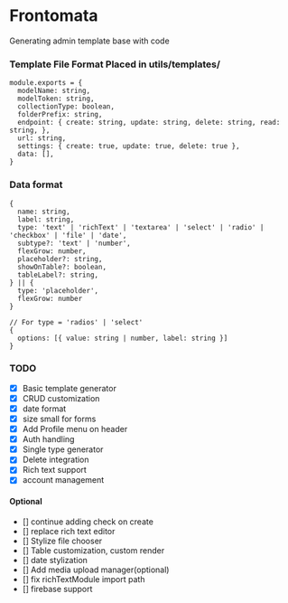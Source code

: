 # Frontomata

Generating admin template base with code

### Template File Format Placed in utils/templates/

```
module.exports = {
  modelName: string,
  modelToken: string,
  collectionType: boolean,
  folderPrefix: string,
  endpoint: { create: string, update: string, delete: string, read: string, },
  url: string,
  settings: { create: true, update: true, delete: true },
  data: [],
}
```

### Data format

```
{
  name: string,
  label: string,
  type: 'text' | 'richText' | 'textarea' | 'select' | 'radio' | 'checkbox' | 'file' | 'date',
  subtype?: 'text' | 'number',
  flexGrow: number,
  placeholder?: string,
  showOnTable?: boolean,
  tableLabel?: string,
} || {
  type: 'placeholder',
  flexGrow: number
}

// For type = 'radios' | 'select'
{
  options: [{ value: string | number, label: string }]
}
```

### TODO

- [x] Basic template generator
- [x] CRUD customization
- [x] date format
- [x] size small for forms
- [x] Add Profile menu on header
- [x] Auth handling
- [x] Single type generator
- [x] Delete integration
- [x] Rich text support
- [x] account management

#### Optional

- [] continue adding check on create
- [] replace rich text editor
- [] Stylize file chooser
- [] Table customization, custom render
- [] date stylization
- [] Add media upload manager(optional)
- [] fix richTextModule import path
- [] firebase support
